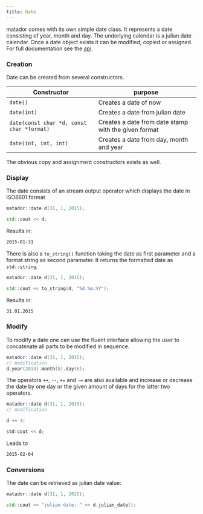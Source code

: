 ```yaml
---
title: Date
---
```


matador comes with its own simple date class. It represents a date consisting of year, month
and day. The underlying calendar is a julian date calendar. Once a date object exists it
can be modified, copied or assigned. For full documentation see the [api](/api/classoos_1_1date/).

### Creation

Date can be created from several constructors.

| Constructor | purpose |
|-------------|---------|
|```date()``` | Creates a date of now |
|```date(int)``` | Creates a date from julian date|
|```date(const char *d, const char *format)``` | Creates a date from date stamp with the given format|
|```date(int, int, int)``` | Creates a date from day, month and year|

The obvious copy and assignment constructors exists as well.

### Display

The date consists of an stream output operator which displays the date in ISO8601 format

```cpp
matador::date d(31, 1, 2015);

std::cout << d;
```

Results in:

```bash
2015-01-31
```

There is also a ```to_string()``` function taking the date as first parameter and a format
string as second parameter. It returns the formatted date as ```std::string```.

```cpp
matador::date d(31, 1, 2015);

std::cout << to_string(d, "%d.%m.%Y");
```

Results in:

```bash
31.01.2015
```

### Modify

To modify a date one can use the fluent interface allowing the user to concatenate
all parts to be modified in sequence.

```cpp
matador::date d(31, 1, 2015);
// modification
d.year(2014).month(8).day(8);
```

The operators ```++```, ```--```, ```+=``` and ```-=``` are also available and increase or decrease
the date by one day or the given amount of days for the latter two operators.

```cpp
matador::date d(31, 1, 2015);
// modification

d += 4;

std:cout << d;
```

Leads to

```bash
2015-02-04
```

### Conversions

The date can be retrieved as julian date value:

```cpp
matador::date d(31, 1, 2015);

std::cout << "julian date: " << d.julian_date();
```
